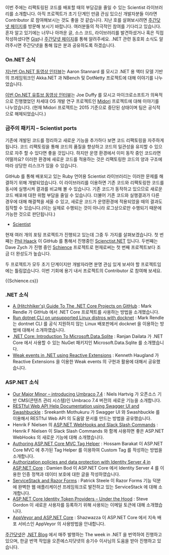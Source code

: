 이번 주에는 리팩토링된 코드를 배포할 때의 부담감을 줄일 수 있는 Scientist 라이브러리를 소개합니다. 아직 프로젝트가 초기 단계인  만큼 관심 있으신 개발자분들 이라면 Contributor 로 참여해보시는 것도 좋을 것 같습니다. 지난 호를 살펴보시려면 [주간닷넷 페이지](https://www.facebook.com/jugan.net/)를 방문해 보시기 바랍니다. 여러분들의 적극적인 참여를 기다리고 있습니다. 혼자 알고 있기에는 너무나 아까운 글, 소스 코드, 라이브러리를 발견하셨거나 혹은 직접 작성하셨다면 [Gist](https://gist.github.com/options/e9fc443b8c882157fe4a)나 [주간닷넷 페이지](https://www.facebook.com/jugan.net/)를 통해 알려주세요. .NET 관련 동호회 소식도 알려주시면 주간닷넷을 통해 많은 분과 공유하도록 하겠습니다.

### On.NET 소식

[지난번 On.NET 동영상 인터뷰](https://www.youtube.com/watch?v=BEvn9aI6rd0)는 Aaron Stannard 를 모시고 .NET 용 액터 모델 기반의 프레임워크인 Akka.NET 과 NBench 및 DotNetty 프로젝트에 대해 이야기를 나누었습니다.

[이번 On.NET 유튜브 동영상 인터뷰](https://www.youtube.com/watch?v=WuqrfuJLbgk)는 Joe Duffy 를 모시고 마이크로소프트가 의욕적으로 진행했었던 차세대 OS 개발 연구 프로젝트인 [Midori](http://joeduffyblog.com/2015/11/03/blogging-about-midori/) 프로젝트에 대해 이야기를 나누었습니다. (현재 Midori 프로젝트는 2015 기준으로 중단된 상태이며 팀은 공식적으로 해체되었습니다.)

### 금주의 패키지 – Scientist ports  
     
기존에 개발된 코드를 정리하고 새로운 기능을 추가하다 보면 코드 리팩토링을 자주하게 됩니다. 코드 리팩토링을 통해 코드의 품질을 향상하고 코드의 일관성을 유지할 수 있으므로 자주 할 수 있다면 좋을 것입니다. 하지만 운영 환경에서 이미 동작 중인 코드라면 어떨까요? 이러한 환경에 새로운 코드를 적용하는 것은 리팩토링한 코드의 양과 구조에 따라 상당한 리스크가 있을 수 있습니다. 

GitHub 를 통해 배포되고 있는 Ruby 언어용 Scientist 라이브러리는 이러한 문제를 해결하기 위해 개발되었습니다. 이 라이브러리를 이용하면 기존 코드와 리팩토링한 코드를 동시에 실행시켜 결과를 비교해 볼 수 있습니다. 기존 코드가 동작하고 있으므로 새로운 코드 배포에 대한 위험 부담을 줄일 수 있습니다. 더불어 기존 코드와 실행결과가 다른 경우에 대해 해결책을 세울 수 있고, 새로운 코드가 운영환경에 적용되었을 때의 결과도 짐작할 수 있습니다.(이는 실제로 수행되는 것이 아니라 로그상으로만 수행되기 때문에 가능한 것으로 판단됩니다.)

* [Scientist](https://github.com/github/scientist) 

현재 여러 개의 포팅 프로젝트가 진행되고 있는데 그중 두 가지를 살펴보겠습니다. 첫 번째는 [Phil Haack](http://haacked.com/) 이  GitHub 를 통해서 진행중인 [Scienctist.NET](https://github.com/haacked/scientist.net) 입니다. 두번째는 Dave Zych 가 진행 중인 [Schience](https://github.com/davezych/shience) 프로젝트로 현재로써는 첫 번째 프로젝트보다 조금 더 완성도가 높습니다.

두 프로젝트가 모두 초기 단계이지만 개발자라면 분명 관심 있게 보셔야 할 프로젝트임에는 틀림없습니다. 이번 기회에 용기 내서 프로젝트의 Contributor 로 참여해 보세요.    

<section>
{{Schience.cs}}<script src="https://gist.github.com/bleroy/7f668d844f4023c9537f.js"></script>
</section>

### .NET 소식

* [A (Hitchhiker's) Guide To The .NET Core Projects on GitHub](https://blog.rendle.io/a-guide-to-the-net-projects-on-github/) : Mark Rendle 가 GitHub 에서 .NET Core 프로젝트를 사용하는 방법을 소개했습니다.
* [Run dotnet CLI on unsupported Linux distros with docknet](https://blog.rendle.io/run-dotnet-cli-on-unsupported-linux-distros-with-docknet/) : Mark Rendle는 dontnet CLI 를 공식 지원하지 않는 Linux 배포판에서 docknet 을 이용하는 방법에 대해서 소개하였습니다.
* [.NET Core: Introduction To Microsoft.Data.Sqlite](http://www.c-sharpcorner.com/UploadFile/ranjancse/net-co-introduction-to-microsoft-data-sqlite/) : Ranjan Dailata 가 .NET Core 에서 사용할 수 있는 NuGet 패키지인 Microsoft.Data.Sqlite 를 소개했습니다. 
* [Weak events in .NET using Reactive Extensions](http://www.codeproject.com/Tips/1078183/Weak-events-in-NET-using-Reactive-Extensions-Rx) : Kenneth Haugland 가 Reactive Extensions 을 이용한 Weak events 의 구현과 활용에 대해서 공유했습니다.

### ASP.NET 소식

* [Our Major Minor – introducing Umbraco 7.4](http://umbraco.com/follow-us/blog-archive/2016/2/11/our-major-minor-introducing-umbraco-74/) : Niels Hartvig 가 오픈소스 기반 CMS(콘텐츠 관리 시스템)인 Umbraco 7.4 버전의 새로운 기능을 소개합니다.
* [RESTful Web API Help Documentation using Swagger UI and Swashbuckle](http://www.codeproject.com/Articles/1078249/RESTful-Web-API-Help-Documentation-using-Swagger-U) : Sreekanth Mothukuru 가 Swagger UI 와 Swashbuckle 를 이용해서 RESTful Web API 의 도움말 문서를 만드는 방법을 공유했습니다.
* Henrik F Nielsen 의 [ASP.NET WebHooks and Slack Slash Commands](https://blogs.msdn.microsoft.com/webdev/2016/02/14/asp-net-webhooks-and-slack-slash-commands/) : Henrik F Nielsen 이 Slack Slash Commands 와 함께 사용하면 좋은 ASP.NET WebHooks 의 새로운 기능에 대해 소개했습니다. 
* [Authoring ASP.NET Core MVC Tag Helper](http://www.hossambarakat.net/2016/02/15/authoring-asp-net-core-mvc-tag-helper/) : Hossam Barakat 이 ASP.NET Core MVC 에 추가된 Tag Helper 를 이용하여 Custom Tag 를 작성하는 방법을 소개합니다.  
* [Authorization policies and data protection with Identity Server 4 in ASP.NET Core](http://damienbod.com/2016/02/14/authorization-policies-and-data-protection-with-identityserver4-in-asp-net-core/) : Damien Bod 이 ASP.NET Core 에서 Identity Server 4 를 이용한 인증 정책과 데이터 보호에 대한 글을 작성하였습니다.
* [ServiceStack and Razor Forms](https://visualstudiomagazine.com/articles/2016/02/01/servicestack-and-razor-forms.aspx) : Patrick Steele 이 Razor Forms 기능 덕분에 완벽한 웹 애플리케이션 프레임워크로 발전하고 있는 ServiceStack 에 대해 소개합니다. 
* [ASP.NET Core Identity Token Providers – Under the Hood](http://stevejgordon.co.uk/asp-net-core-identity-token-providers) : Steve Gordon 이 새로운 사용자를 등록하기 위해 사용되는 이메일 토큰에 대해 소개했습니다. 
* [AppVeyor and ASP.NET Core](http://shazwazza.com/post/appveyor-and-aspnet-core/) : Shazwazza 이 ASP.NET Core 에서 지속 배포 서비스인 AppVeyor 의 사용방법을 안내합니다.  

[주간닷넷](https://www.facebook.com/jugan.net/)은 [.NET Blog](https://blogs.msdn.microsoft.com/dotnet/) 에서 매주 발행하는 The week in .NET 을 번역하여 진행하고 있으며, 한글 번역 작업을 오픈에스지닷넷의 송기수 이사님의 도움을 받아 진행하고 있습니다.  




